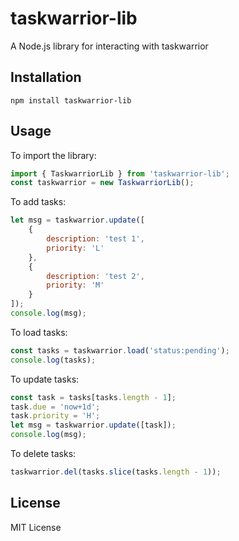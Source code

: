 # taskwarrior-lib

A Node.js library for interacting with taskwarrior

## Installation

```
npm install taskwarrior-lib
```

## Usage

To import the library:

```js
import { TaskwarriorLib } from 'taskwarrior-lib';
const taskwarrior = new TaskwarriorLib();
```

To add tasks:

```js
let msg = taskwarrior.update([
	{
		description: 'test 1',
		priority: 'L'
	},
	{
		description: 'test 2',
		priority: 'M'
	}
]);
console.log(msg);
```

To load tasks:

```js
const tasks = taskwarrior.load('status:pending');
console.log(tasks);
```

To update tasks:

```js
const task = tasks[tasks.length - 1];
task.due = 'now+1d';
task.priority = 'H';
let msg = taskwarrior.update([task]);
console.log(msg);
```

To delete tasks:

```js
taskwarrior.del(tasks.slice(tasks.length - 1));
```

## License

MIT License

